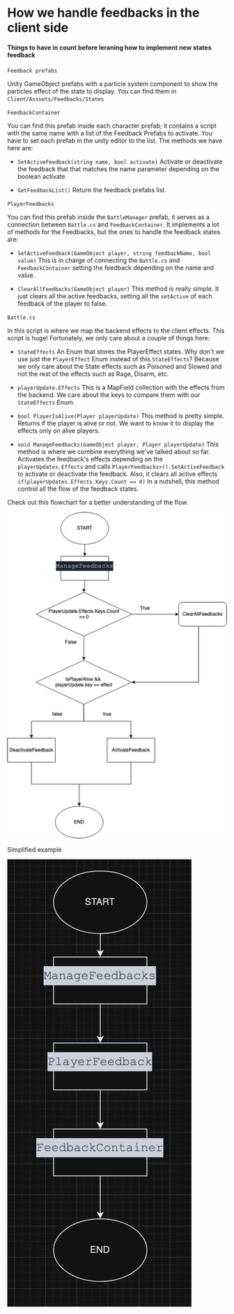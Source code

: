 # How we handle feedbacks in the client side

#### Things to have in count before leraning how to implement new states feedback

`Feedback prefabs` 

Unity GameObject prefabs with a particle system component to show the particles effect of the state to display. You can find them in `Client/Asssets/Feedbacks/States`

`FeedbackContainer`

You can find this prefab inside each character prefab; it contains a script with the same name with a list of the Feedback Prefabs to activate. You have to set each prefab in the unity editor to the list. The methods we have here are:
- `SetActiveFeedback(string name, bool activate)` Activate or deactivate the feedback that that matches the name parameter depending on the boolean activate

- `GetFeedbackList()` Return the feedback prefabs list.

`PlayerFeedbacks`


You can find this prefab inside the `BattleManager` prefab, it serves as a connection between `Battle.cs` and `FeedbackContainer`. It implements a lot of methods for the Feedbacks, but the ones to handle the feedback states are:

- `SetActiveFeedback(GameObject player, string feedbackName, bool value)` This is in charge of connecting the `Battle.cs` and `FeedbackContainer` setting the feedback depending on the name and value.

- `ClearAllFeedbacks(GameObject player)` This method is really simple. It just clears all the active feedbacks, setting all the `setActive` of each feedback of the player to false.


`Battle.cs`

In this script is where we map the backend effects to the client effects. This script is huge! Fortunately, we only care about a couple of things here:

- `StateEffects` 
An Enum that stores the PlayerEffect states.
 Why don't we use just the `PlayerEffect` Enum instead of this `StateEffects`? Because we only care about the State effects such as Poisoned and Slowed and not the rest of the effects such as Rage, Disarm, etc.

- `playerUpdate.Effects`
This is a MapField collection with the effects from the backend. We care about the keys to compare them with our `StateEffects` Enum.

- `bool PlayerIsAlive(Player playerUpdate)` 
This method is pretty simple. Returns if the player is alive or not. We want to know it to display the effects only on alive players.

- `void ManageFeedbacks(GameObject player, Player playerUpdate)`
This method is where we combine everything we've talked about so far. Activates the feedback's effects depending on the `playerUpdates.Effects` and calls `PlayerFeedbacks>().SetActiveFeedback` to activate or deactivate the feedback. Also, it clears all active effects `if(playerUpdates.Effects.Keys.Count == 0)`
In a nutshell, this method control all the flow of the feedback states.

Check out this flowchart for a better understanding of the flow.

 ![](./images/executeFeedback.png)
 
Simplified example

           
![](./images/ManageFeedback.png)
